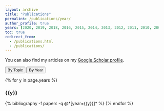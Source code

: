 ```yaml
---
layout: archive
title: "Publications"
permalink: /publications/year/
author_profile: true
years: [2020, 2019, 2018, 2016, 2015, 2014, 2013, 2012, 2011, 2010, 2009, 2008, 2008]
toc: true
redirect_from:
  - /publications.html
  - /publications/
---
```


<p>
You can also find my articles on my
<a href= "{{site.data.profile.googlescholar}}" target="_blank"> Google Scholar profile</a>.  
</p>
<!-- <p>
* Indicates equal contribution.
</p> -->
<a href="/publications/topic/"><button type="button" class="btn" style="outline:none">By Topic </button></a>
<a href="/publications/year"><button type="button" class="btn" style="outline:none">By Year  </button></a>

<!-- <h3  class="pubyear">In the Pipeline</h3> -->
<!-- {% bibliography -f prpr %} -->

{% for y in page.years %}
  <h3  id="{{y}}" class="pubyear">{{y}}</h3>
  {% bibliography -f papers -q @*[year={{y}}]* %}
{% endfor %}
